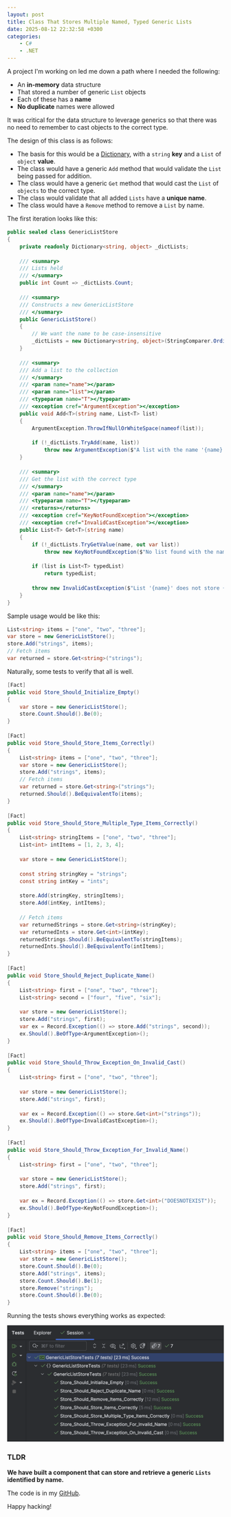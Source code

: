 ```yaml
---
layout: post
title: Class That Stores Multiple Named, Typed Generic Lists
date: 2025-08-12 22:32:58 +0300
categories:
    - C#
    - .NET
---
```


A project I'm working on led me down a path where I needed the following:

- An **in-memory** data structure
- That stored a number of generic `List` objects
- Each of these has a **name**
- **No duplicate** names were allowed

It was critical for the data structure to leverage generics so that there was no need to remember to cast objects to the correct type.

The design of this class is as follows:

- The basis for this would be a [Dictionary](https://learn.microsoft.com/en-us/dotnet/api/system.collections.generic.dictionary-2?view=net-9.0), with a `string` **key** and a `List` of `object` **value**.
- The class would have a generic `Add` method that would validate the `List` being passed for addition.
- The class would have a generic `Get` method that would cast the `List` of `objects` to the correct type.
- The class would validate that all added `Lists` have a **unique name**.
- The class would have a `Remove` method to remove a `List` by name.

The first iteration looks like this:

```c#
public sealed class GenericListStore
{
    private readonly Dictionary<string, object> _dictLists;

    /// <summary>
    /// Lists held
    /// </summary>
    public int Count => _dictLists.Count;

    /// <summary>
    /// Constructs a new GenericListStore
    /// </summary>
    public GenericListStore()
    {
        // We want the name to be case-insensitive
        _dictLists = new Dictionary<string, object>(StringComparer.OrdinalIgnoreCase);
    }

    /// <summary>
    /// Add a list to the collection
    /// </summary>
    /// <param name="name"></param>
    /// <param name="list"></param>
    /// <typeparam name="T"></typeparam>
    /// <exception cref="ArgumentException"></exception>
    public void Add<T>(string name, List<T> list)
    {
        ArgumentException.ThrowIfNullOrWhiteSpace(nameof(list));

        if (!_dictLists.TryAdd(name, list))
            throw new ArgumentException($"A list with the name '{name}' already exists.", nameof(name));
    }

    /// <summary>
    /// Get the list with the correct type
    /// </summary>
    /// <param name="name"></param>
    /// <typeparam name="T"></typeparam>
    /// <returns></returns>
    /// <exception cref="KeyNotFoundException"></exception>
    /// <exception cref="InvalidCastException"></exception>
    public List<T> Get<T>(string name)
    {
        if (!_dictLists.TryGetValue(name, out var list))
            throw new KeyNotFoundException($"No list found with the name '{name}'.");

        if (list is List<T> typedList)
            return typedList;

        throw new InvalidCastException($"List '{name}' does not store {typeof(T).Name} items");
    }
}
```

Sample usage would be like this:

```c#
List<string> items = ["one", "two", "three"];
var store = new GenericListStore();
store.Add("strings", items);
// Fetch items
var returned = store.Get<string>("strings");
```

Naturally, some tests to verify that all is well.

```c#
[Fact]
public void Store_Should_Initialize_Empty()
{
    var store = new GenericListStore();
    store.Count.Should().Be(0);
}

[Fact]
public void Store_Should_Store_Items_Correctly()
{
    List<string> items = ["one", "two", "three"];
    var store = new GenericListStore();
    store.Add("strings", items);
    // Fetch items
    var returned = store.Get<string>("strings");
    returned.Should().BeEquivalentTo(items);
}

[Fact]
public void Store_Should_Store_Multiple_Type_Items_Correctly()
{
    List<string> stringItems = ["one", "two", "three"];
    List<int> intItems = [1, 2, 3, 4];

    var store = new GenericListStore();

    const string stringKey = "strings";
    const string intKey = "ints";

    store.Add(stringKey, stringItems);
    store.Add(intKey, intItems);

    // Fetch items
    var returnedStrings = store.Get<string>(stringKey);
    var returnedInts = store.Get<int>(intKey);
    returnedStrings.Should().BeEquivalentTo(stringItems);
    returnedInts.Should().BeEquivalentTo(intItems);
}

[Fact]
public void Store_Should_Reject_Duplicate_Name()
{
    List<string> first = ["one", "two", "three"];
    List<string> second = ["four", "five", "six"];

    var store = new GenericListStore();
    store.Add("strings", first);
    var ex = Record.Exception(() => store.Add("strings", second));
    ex.Should().BeOfType<ArgumentException>();
}

[Fact]
public void Store_Should_Throw_Exception_On_Invalid_Cast()
{
    List<string> first = ["one", "two", "three"];

    var store = new GenericListStore();
    store.Add("strings", first);

    var ex = Record.Exception(() => store.Get<int>("strings"));
    ex.Should().BeOfType<InvalidCastException>();
}

[Fact]
public void Store_Should_Throw_Exception_For_Invalid_Name()
{
    List<string> first = ["one", "two", "three"];

    var store = new GenericListStore();
    store.Add("strings", first);

    var ex = Record.Exception(() => store.Get<int>("DOESNOTEXIST"));
    ex.Should().BeOfType<KeyNotFoundException>();
}

[Fact]
public void Store_Should_Remove_Items_Correctly()
{
    List<string> items = ["one", "two", "three"];
    var store = new GenericListStore();
    store.Count.Should().Be(0);
    store.Add("strings", items);
    store.Count.Should().Be(1);
    store.Remove("strings");
    store.Count.Should().Be(0);
}
```

Running the tests shows everything works as expected:

![StoreTests](../images/2025/08/StoreTests.png)

### TLDR

**We have built a component that can store and retrieve a generic `Lists` identified by name.**

The code is in my [GitHub](https://github.com/conradakunga/BlogCode/tree/master/GenericListStore).

Happy hacking!
